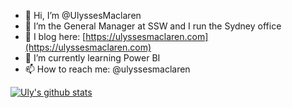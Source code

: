 - 👋 Hi, I’m @UlyssesMaclaren
- 👀 I’m the General Manager at SSW and I run the Sydney office
- 📃 I blog here: [https://ulyssesmaclaren.com](https://ulyssesmaclaren.com)
- 🌱 I’m currently learning Power BI
- 📫 How to reach me: @ulyssesmaclaren 

[![Uly's github stats](https://github-readme-stats.vercel.app/api?username=ulyssesmaclaren&theme=dark)](https://github.com/ulyssesmaclaren/github-readme-stats)

<!---
UlyssesMaclaren/UlyssesMaclaren is a ✨ special ✨ repository because its `README.md` (this file) appears on your GitHub profile.
You can click the Preview link to take a look at your changes.
--->
